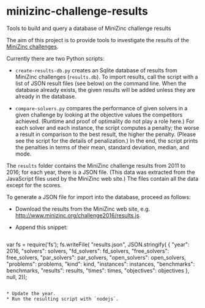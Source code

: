 # minizinc-challenge-results
Tools to build and query a database of MiniZinc challenge results

The aim of this project is to provide tools to investigate the results of the [MiniZinc challenges](http://www.minizinc.org/challenge.html).

Currently there are two Python scripts:

* `create-results-db.py` creates an Sqlite database of results from MiniZinc challenges (`results.db`). To import results, call the script with a list of JSON result files (see below) on the command line. When the database already exists, the given results will be added unless they are already in the database.

* `compare-solvers.py` compares the performance of given solvers in a given challenge by looking at the objective values the competitors achieved. (Runtime and proof of optimality do not play a role here.) For each solver and each instance, the script computes a penalty; the worse a result in comparison to the best result, the higher the penalty. (Please see the script for the details of penalization.) In the end, the script prints the penalties in terms of their mean, standard deviation, median, and mode.

The `results` folder contains the MiniZinc challenge results from 2011 to 2016; for each year, there is a JSON file. (This data was extracted from the JavaScript files used by the MiniZinc web site.) The files contain all the data except for the scores.

To generate a JSON file for import into the database, proceed as follows:

* Download the results from the MiniZinc web site, e.g. http://www.minizinc.org/challenge2016/results.js.
* Append this snippet:

  ```
var fs = require('fs');
fs.writeFile(
    "results.json",
    JSON.stringify(
        {
            "year": 2016,
            "solvers": solvers,
            "fd_solvers": fd_solvers,
            "free_solvers": free_solvers,
            "par_solvers": par_solvers,
            "open_solvers": open_solvers,
            "problems": problems,
            "kind": kind,
            "instances": instances,
            "benchmarks": benchmarks,
            "results": results,
            "times": times,
            "objectives": objectives
        },
        null, 2));
  ```

* Update the year.
* Run the resulting script with `nodejs`.
